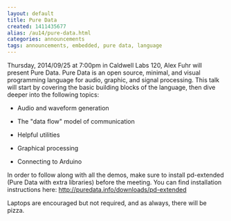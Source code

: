 ```yaml
---
layout: default
title: Pure Data
created: 1411435677
alias: /au14/pure-data.html
categories: announcements
tags: announcements, embedded, pure data, language
---
```

Thursday, 2014/09/25 at 7:00pm in Caldwell Labs 120, Alex Fuhr will present Pure Data. Pure Data is an open source, minimal, and visual programming language for audio, graphic, and signal processing. This talk will start by covering the basic building blocks of the language, then dive deeper into the following topics:

- Audio and waveform generation

- The "data flow" model of communication

- Helpful utilities

- Graphical processing

- Connecting to Arduino

In order to follow along with all the demos, make sure to install pd-extended (Pure Data with extra libraries) before the meeting. You can find installation instructions here: http://puredata.info/downloads/pd-extended​

Laptops are encouraged but not required, and as always, there will be
pizza.
